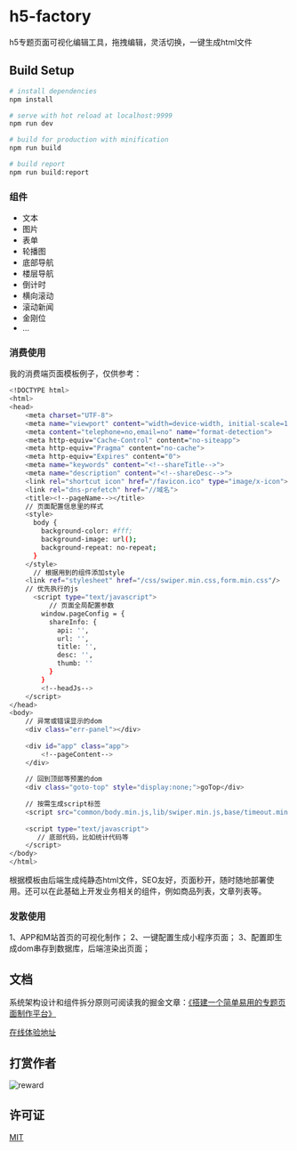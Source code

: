 
# h5-factory
h5专题页面可视化编辑工具，拖拽编辑，灵活切换，一键生成html文件

## Build Setup
``` bash
# install dependencies
npm install

# serve with hot reload at localhost:9999
npm run dev

# build for production with minification
npm run build

# build report
npm run build:report
```

### 组件
* 文本
* 图片
* 表单
* 轮播图
* 底部导航
* 楼层导航
* 倒计时
* 横向滚动
* 滚动新闻
* 金刚位
* ...

### 消费使用
我的消费端页面模板例子，仅供参考：
``` bash
<!DOCTYPE html>
<html>
<head>
    <meta charset="UTF-8">
    <meta name="viewport" content="width=device-width, initial-scale=1.0, maximum-scale=1.0, user-scalable=0">
    <meta content="telephone=no,email=no" name="format-detection">
    <meta http-equiv="Cache-Control" content="no-siteapp">
    <meta http-equiv="Pragma" content="no-cache">
    <meta http-equiv="Expires" content="0">
    <meta name="keywords" content="<!--shareTitle-->">
    <meta name="description" content="<!--shareDesc-->">
    <link rel="shortcut icon" href="/favicon.ico" type="image/x-icon">
    <link rel="dns-prefetch" href="//域名">
    <title><!--pageName--></title>
    // 页面配置信息里的样式
    <style>
      body {
        background-color: #fff;
        background-image: url();
        background-repeat: no-repeat;
      }
    </style>
	  // 根据用到的组件添加style
    <link ref="stylesheet" href="/css/swiper.min.css,form.min.css"/>
    // 优先执行的js
	  <script type="text/javascript">
	      // 页面全局配置参数
        window.pageConfig = {
          shareInfo: {
            api: '',
            url: '',
            title: '',
            desc: '',
            thumb: ''
          }
        }
        <!--headJs-->
    </script>
</head>
<body>
    // 异常或错误显示的dom
    <div class="err-panel"></div>
    
    <div id="app" class="app">
        <!--pageContent-->
    </div>
    
    // 回到顶部等预置的dom
    <div class="goto-top" style="display:none;">goTop</div>
    
    // 按需生成script标签
    <script src="common/body.min.js,lib/swiper.min.js,base/timeout.min.js,base/form.min.js"><script>
    
    <script type="text/javascript">
       // 底部代码，比如统计代码等
    </script>
</body>
</html>

```

根据模板由后端生成纯静态html文件，SEO友好，页面秒开，随时随地部署使用。还可以在此基础上开发业务相关的组件，例如商品列表，文章列表等。

### 发散使用
1、APP和M站首页的可视化制作；
2、一键配置生成小程序页面；
3、配置即生成dom串存到数据库，后端渲染出页面；

## 文档
系统架构设计和组件拆分原则可阅读我的掘金文章：[《搭建一个简单易用的专题页面制作平台》](https://juejin.im/post/5cf328706fb9a07f042030f0)

[在线体验地址](https://yangyuji.github.io/h5-factory/)

## 打赏作者
![reward](https://yangyuji.github.io/h5-factory/static/img/reward.jpeg)

## 许可证
[MIT](https://github.com/yangyuji/h5-factory/blob/master/LICENSE)
